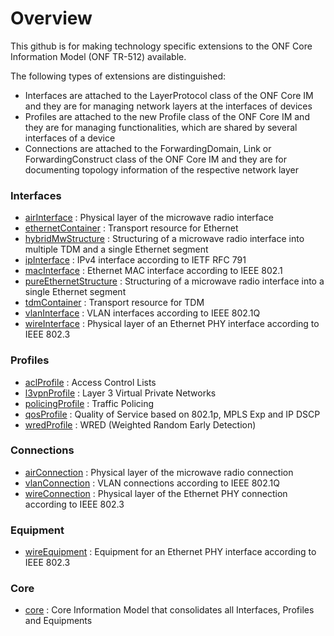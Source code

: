# Overview
This github is for making technology specific extensions to the ONF Core Information Model (ONF TR-512) available.

The following types of extensions are distinguished:
- Interfaces are attached to the LayerProtocol class of the ONF Core IM and they are for managing network layers at the interfaces of devices
- Profiles are attached to the new Profile class of the ONF Core IM and they are for managing functionalities, which are shared by several interfaces of a device
- Connections are attached to the ForwardingDomain, Link or ForwardingConstruct class of the ONF Core IM and they are for documenting topology information of the respective network layer

### Interfaces
- [airInterface](../../../airInterface) : Physical layer of the microwave radio interface
- [ethernetContainer](../../../ethernetContainer) : Transport resource for Ethernet
- [hybridMwStructure](../../../hybridMwStructure) : Structuring of a microwave radio interface into multiple TDM and a single Ethernet segment
- [ipInterface](../../../ipInterface) : IPv4 interface according to IETF RFC 791
- [macInterface](../../../macInterface) : Ethernet MAC interface according to IEEE 802.1
- [pureEthernetStructure](../../../pureEthernetStructure) : Structuring of a microwave radio interface into a single Ethernet segment
- [tdmContainer](../../../tdmContainer) : Transport resource for TDM
- [vlanInterface](../../../vlanInterface) : VLAN interfaces according to IEEE 802.1Q
- [wireInterface](../../../wireInterface) : Physical layer of an Ethernet PHY interface according to IEEE 802.3

### Profiles
- [aclProfile](../../../aclProfile) : Access Control Lists
- [l3vpnProfile](../../../l3vpnProfile) : Layer 3 Virtual Private Networks
- [policingProfile](../../../policingProfile) : Traffic Policing
- [qosProfile](../../../qosProfile) : Quality of Service based on 802.1p, MPLS Exp and IP DSCP
- [wredProfile](../../../wredProfile) : WRED (Weighted Random Early Detection)

### Connections
- [airConnection](../../../airConnection) : Physical layer of the microwave radio connection
- [vlanConnection](../../../vlanConnection) : VLAN connections according to IEEE 802.1Q
- [wireConnection](../../../wireConnection) : Physical layer of the Ethernet PHY connection according to IEEE 802.3

### Equipment
- [wireEquipment](../../../wireEquipment) : Equipment for an Ethernet PHY interface according to IEEE 802.3

### Core
- [core](../../../core) : Core Information Model that consolidates all Interfaces, Profiles and Equipments
